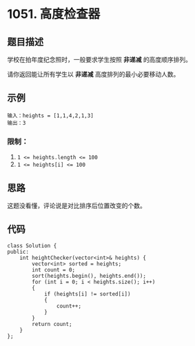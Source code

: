 # 1051. 高度检查器

## 题目描述

学校在拍年度纪念照时，一般要求学生按照 **非递减** 的高度顺序排列。

请你返回能让所有学生以 **非递减** 高度排列的最小必要移动人数。

## 示例

```
输入：heights = [1,1,4,2,1,3]
输出：3
```

### 限制：

1. `1 <= heights.length <= 100`
2. `1 <= heights[i] <= 100`

## 思路

这题没看懂，评论说是对比排序后位置改变的个数。

## 代码

```
class Solution {
public:
    int heightChecker(vector<int>& heights) {
        vector<int> sorted = heights;
        int count = 0;
        sort(heights.begin(), heights.end());
        for (int i = 0; i < heights.size(); i++)
        {
            if (heights[i] != sorted[i])
            {
                count++;
            }
        }
        return count;
    }
};
```

